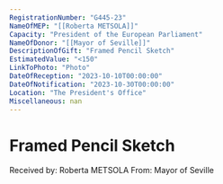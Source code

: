 ```yaml
---
RegistrationNumber: "G445-23"
NameOfMEP: "[[Roberta METSOLA]]"
Capacity: "President of the European Parliament"
NameOfDonor: "[[Mayor of Seville]]"
DescriptionOfGift: "Framed Pencil Sketch"
EstimatedValue: "<150"
LinkToPhoto: "Photo"
DateOfReception: "2023-10-10T00:00:00"
DateOfNotification: "2023-10-30T00:00:00"
Location: "The President's Office"
Miscellaneous: nan
---
```


# Framed Pencil Sketch

Received by: Roberta METSOLA
From: Mayor of Seville
